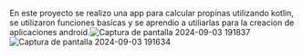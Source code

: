 En este proyecto se realizo una app para calcular propinas utilizando kotlin, se utilizaron funciones basicas y se aprendio a utiliarlas para la creacion de aplicaciones android.![Captura de pantalla 2024-09-03 191837](https://github.com/user-attachments/assets/07e287b8-c76e-444c-b09e-28dac67236b1)
![Captura de pantalla 2024-09-03 191634](https://github.com/user-attachments/assets/4813fff3-d4d3-4200-ae75-d0e8f9316bdb)
